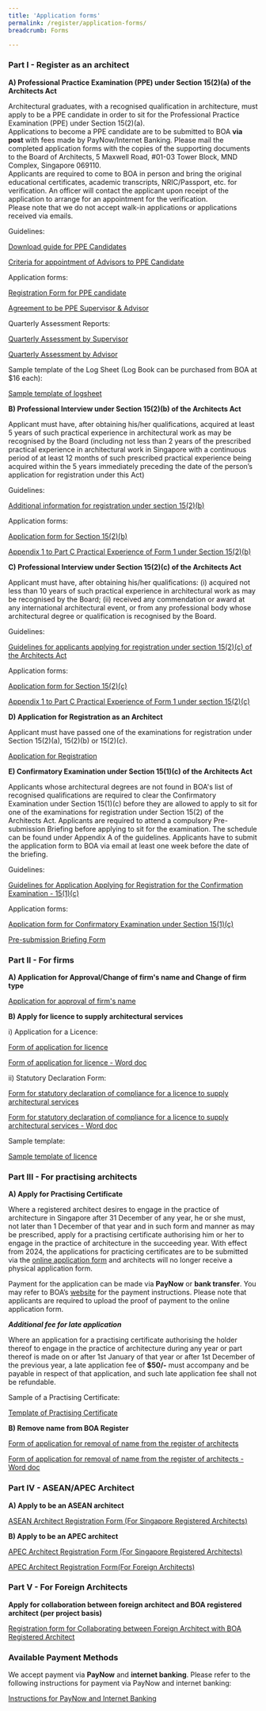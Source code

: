 ```yaml
---
title: 'Application forms'
permalink: /register/application-forms/
breadcrumb: Forms

---
```



### **Part I - Register as an architect**

**A) Professional Practice Examination (PPE) under Section 15(2)(a) of the Architects Act** 

Architectural graduates, with a recognised qualification in architecture, must apply to be a PPE candidate in order to sit for the Professional Practice Examination (PPE) under Section 15(2)(a).<br/>
Applications to become a PPE candidate are to be submitted to BOA **via post** with fees made by PayNow/Internet Banking. Please mail the completed application forms with the copies of the supporting documents to the Board of Architects, 5 Maxwell Road, #01-03 Tower Block, MND Complex, Singapore 069110. <br/>
Applicants are required to come to BOA in person and bring the original educational certificates, academic transcripts, NRIC/Passport, etc. for verification. An officer will contact the applicant upon receipt of the application to arrange for an appointment for the verification.  
Please note that we do not accept walk-in applications or applications received via emails.

Guidelines:

[Download guide for PPE Candidates]({{site.baseurl}}/files/General_Info_for_PPE_candidates_Updated_2022.pdf)

[Criteria for appointment of Advisors to PPE Candidate]({{site.baseurl}}/files/circular_on_PPE_advisor.pdf)

Application forms:

[Registration Form for PPE candidate]({{site.baseurl}}/forms/Registration_as_PPE_Candidate.pdf)

[Agreement to be PPE Supervisor & Advisor]({{site.baseurl}}/files/agreement_ppe_supervisor.pdf)

Quarterly Assessment Reports:

[Quarterly Assessment by Supervisor]({{site.baseurl}}/files/appendix_a_supervisor.doc)

[Quarterly Assessment by Advisor]({{site.baseurl}}/files/appendix_b_advisor.doc)

Sample template of the Log Sheet (Log Book can be purchased from BOA at $16 each):

[Sample template of logsheet]({{site.baseurl}}/files/BOA_PPE_Logsheet_Template.pdf)

**B) Professional Interview under Section 15(2)(b) of the Architects Act**

Applicant must have, after obtaining his/her qualifications, acquired at least 5 years of such practical experience in architectural work as may be recognised by the Board (including not less than 2 years of the prescribed practical experience in architectural work in Singapore with a continuous period of at least 12 months of such prescribed practical experience being acquired within the 5 years immediately preceding the date of the person’s application for registration under this Act)

Guidelines:

[Additional information for registration under section 15(2)(b)]({{site.baseurl}}/files/application_15_2_b_additional_info.pdf)

Application forms:

[Application form for Section 15(2)(b)]({{site.baseurl}}/files/application_15_2_b.pdf)

[Appendix 1 to Part C Practical Experience of Form 1 under Section 15(2)(b)]({{site.baseurl}}/files/application_15_2_b_appendix.pdf)


**C) Professional Interview under Section 15(2)(c) of the Architects Act**

Applicant must have, after obtaining his/her qualifications:
(i)	acquired not less than 10 years of such practical experience in architectural work as may be recognised by the Board;
(ii)	received any commendation or award at any international architectural event, or from any professional body whose architectural degree or qualification is recognised by the Board.

Guidelines:

[Guidelines for applicants applying for registration under section 15(2)(c) of the Architects Act]({{site.baseurl}}/files/guide2c.pdf)

Application forms:

[Application form for Section 15(2)(c)]({{site.baseurl}}/files/application_15_2_c.pdf)

[Appendix 1 to Part C Practical Experience of Form 1 under section 15(2)(c)]({{site.baseurl}}/files/application_15_2_c_appendix.pdf)


**D) Application for Registration as an Architect**

Applicant must have passed one of the examinations for registration under Section 15(2)(a), 15(2)(b) or 15(2)(c).

[Application for Registration]({{site.baseurl}}/forms/Form_1_Application_for_Registration.pdf)


**E) Confirmatory Examination under Section 15(1)(c) of the Architects Act**

Applicants whose architectural degrees are not found in BOA's list of recognised qualifications are required to clear the Confirmatory Examination under Section 15(1)(c) before they are allowed to apply to sit for one of the examinations for registration under Section 15(2) of the Architects Act. 
Applicants are required to attend a compulsory Pre-submission Briefing before applying to sit for the examination. The schedule can be found under Appendix A of the guidelines. Applicants have to submit the application form to BOA via email at least one week before the date of the briefing.

Guidelines:

[Guidelines for Application Applying for Registration for the Confirmation Examination - 15(1)(c)]({{site.baseurl}}/files/Guidelines_for_Section_15(1)(c)_Updated_2024.pdf) 

Application forms:

[Application form for Confirmatory Examination under Section 15(1)(c)]({{site.baseurl}}/files/application_15_1_c.pdf)

[Pre-submission Briefing Form]({{site.baseurl}}/files/presubmission_briefing_form.pdf)


### **Part II - For firms**

**A) Application for Approval/Change of firm's name and Change of firm type**

[Application for approval of firm's name]({{site.baseurl}}/forms/approval_of_firm_s_name.pdf)


**B) Apply for licence to supply architectural services**

i) Application for a Licence:

[Form of application for licence]({{site.baseurl}}/forms/form_6_application_for_a_licence.pdf)

[Form of application for licence - Word doc]({{site.baseurl}}/forms/form_6_application_for_a_licence.docx)

ii) Statutory Declaration Form:

[Form for statutory declaration of compliance for a licence to supply architectural services]({{site.baseurl}}/files/statlic.pdf)

[Form for statutory declaration of compliance for a licence to supply architectural services - Word doc]({{site.baseurl}}/files/statlic.doc)

Sample template:

[Sample template of licence]({{site.baseurl}}/files/licence.pdf)


### **Part III - For practising architects**

**A) Apply for Practising Certificate**

Where a registered architect desires to engage in the practice of architecture in Singapore after 31 December of any year, he or she must, not later than 1 December of that year and in such form and manner as may be prescribed, apply for a practising certificate authorising him or her to engage in the practice of architecture in the succeeding year.
With effect from 2024, the applications for practicing certificates are to be submitted via the [online application form](https://form.gov.sg/6510e630020dec0012179353) and architects will no longer receive a physical application form.

Payment for the application can be made via **PayNow** or **bank transfer**. You may refer to BOA’s [website]( https://www.boa.gov.sg/files/Instructions_PayNow_Internet_Banking.pdf) for the payment instructions. Please note that applicants are required to upload the proof of payment to the online application form.

_**Additional fee for late application**_

Where an application for a practising certificate authorising the holder thereof to engage in the practice of architecture during any year or part thereof is made on or after 1st January of that year or after 1st December of the previous year, a late application fee of **$50/-** must accompany and be payable in respect of that application, and such late application fee shall not be refundable.

Sample of a Practising Certificate:

[Template of Practising Certificate]({{site.baseurl}}/files/practising_certificate.pdf)


**B) Remove name from BOA Register**

[Form of application for removal of name from the register of architects]({{site.baseurl}}/files/remove.pdf)

[Form of application for removal of name from the register of architects - Word doc]({{site.baseurl}}/files/remove.doc)


### **Part IV - ASEAN/APEC Architect**

**A) Apply to be an ASEAN architect**

[ASEAN Architect Registration Form (For Singapore Registered Architects)]({{site.baseurl}}/files/ASEAN_Architect_Registration_Form_SG.pdf)


**B) Apply to be an APEC architect**

[APEC Architect Registration Form (For Singapore Registered Architects)]({{site.baseurl}}/files/APEC_Architect_Application_Form_SG.pdf)

[APEC Architect Registration Form(For Foreign Architects)]({{site.baseurl}}/files/APEC_architect_registration_form_foreign.pdf)


### **Part V - For Foreign Architects**

**Apply for collaboration between foreign architect and BOA registered architect (per project basis)**

[Registration form for Collaborating between Foreign Architect with BOA Registered Architect]({{site.baseurl}}/files/form_collaboration.pdf)

### **Available Payment Methods**

We accept payment via **PayNow** and **internet banking**. Please refer to the following instructions for payment via PayNow and internet banking:

[Instructions for PayNow and Internet Banking]({{site.baseurl}}/files/Instructions_PayNow_Internet_Banking.pdf)
